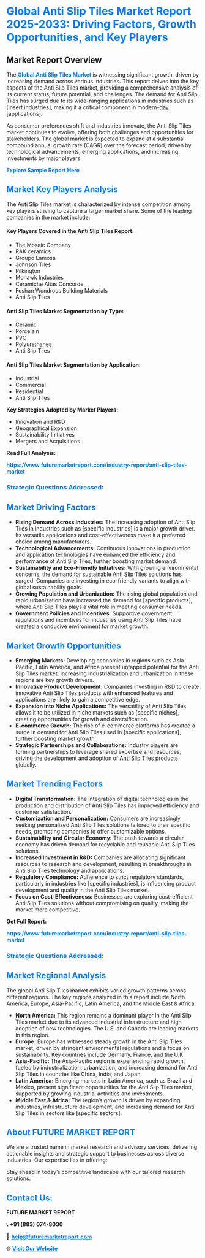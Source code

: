 <h1 style="color: #007BFF;">Global Anti Slip Tiles Market Report 2025-2033: Driving Factors, Growth Opportunities, and Key Players</h1>

<section id="overview">
<h2>Market Report Overview</h2>
<p>The <a href="https://www.futuremarketreport.com/industry-report/anti-slip-tiles-market" style="color: #007BFF; text-decoration: none;"><strong>Global Anti Slip Tiles Market</strong></a> is witnessing significant growth, driven by increasing demand across various industries. This report delves into the key aspects of the Anti Slip Tiles market, providing a comprehensive analysis of its current status, future potential, and challenges. The demand for Anti Slip Tiles has surged due to its wide-ranging applications in industries such as [insert industries], making it a critical component in modern-day [applications].</p>
<p>As consumer preferences shift and industries innovate, the Anti Slip Tiles market continues to evolve, offering both challenges and opportunities for stakeholders. The global market is expected to expand at a substantial compound annual growth rate (CAGR) over the forecast period, driven by technological advancements, emerging applications, and increasing investments by major players.</p>
</section>

<section id="overview">
<p><a href="https://www.futuremarketreport.com/request-sample/reportId=98420" style="color: #007BFF; text-decoration: none;"><strong>Explore Sample Report Here</strong></a></p>
</section>

<section id="key-players">
<h2 style="color: #007BFF;">Market Key Players Analysis</h2>
<p>The Anti Slip Tiles market is characterized by intense competition among key players striving to capture a larger market share. Some of the leading companies in the market include:</p>
<h4>Key Players Covered in the Anti Slip Tiles Report:</h4>
<ul><li>The Mosaic Company</li><li>RAK ceramics</li><li>Groupo Lamosa</li><li>Johnson Tiles</li><li>Pilkington</li><li>Mohawk Industries</li><li>Ceramiche Altas Concorde</li><li>Foshan Wondrous Building Materials</li><li>Anti Slip Tiles</li></ul>
<h4>Anti Slip Tiles Market Segmentation by Type:</h4>
<ul><li>Ceramic</li><li>Porcelain</li><li>PVC</li><li>Polyurethanes</li><li>Anti Slip Tiles</li></ul>

<h4>Anti Slip Tiles Market Segmentation by Application:</h4>
<ul><li>Industrial</li><li>Commercial</li><li>Residential</li><li>Anti Slip Tiles</li></ul>
<p><strong>Key Strategies Adopted by Market Players:</strong></p>
<ul>
<li>Innovation and R&D</li>
<li>Geographical Expansion</li>
<li>Sustainability Initiatives</li>
<li>Mergers and Acquisitions</li>
</ul>
</section>

<section>
<p><strong>Read Full Analysis: </strong></p><a href="https://www.futuremarketreport.com/industry-report/anti-slip-tiles-market" style="color: #007BFF; text-decoration: none;"><strong>https://www.futuremarketreport.com/industry-report/anti-slip-tiles-market</strong></a>
<h3 style="color: #007BFF;">Strategic Questions Addressed:</h3>
</section>

<section id="driving-factors">
<h2 style="color: #007BFF;">Market Driving Factors</h2>
<ul>
<li><strong>Rising Demand Across Industries:</strong> The increasing adoption of Anti Slip Tiles in industries such as [specific industries] is a major growth driver. Its versatile applications and cost-effectiveness make it a preferred choice among manufacturers.</li>
<li><strong>Technological Advancements:</strong> Continuous innovations in production and application technologies have enhanced the efficiency and performance of Anti Slip Tiles, further boosting market demand.</li>
<li><strong>Sustainability and Eco-Friendly Initiatives:</strong> With growing environmental concerns, the demand for sustainable Anti Slip Tiles solutions has surged. Companies are investing in eco-friendly variants to align with global sustainability goals.</li>
<li><strong>Growing Population and Urbanization:</strong> The rising global population and rapid urbanization have increased the demand for [specific products], where Anti Slip Tiles plays a vital role in meeting consumer needs.</li>
<li><strong>Government Policies and Incentives:</strong> Supportive government regulations and incentives for industries using Anti Slip Tiles have created a conducive environment for market growth.</li>
</ul>
</section>

<section id="growth-opportunities">
<h2 style="color: #007BFF;">Market Growth Opportunities</h2>
<ul>
<li><strong>Emerging Markets:</strong> Developing economies in regions such as Asia-Pacific, Latin America, and Africa present untapped potential for the Anti Slip Tiles market. Increasing industrialization and urbanization in these regions are key growth drivers.</li>
<li><strong>Innovative Product Development:</strong> Companies investing in R&D to create innovative Anti Slip Tiles products with enhanced features and applications are likely to gain a competitive edge.</li>
<li><strong>Expansion into Niche Applications:</strong> The versatility of Anti Slip Tiles allows it to be utilized in niche markets such as [specific niches], creating opportunities for growth and diversification.</li>
<li><strong>E-commerce Growth:</strong> The rise of e-commerce platforms has created a surge in demand for Anti Slip Tiles used in [specific applications], further boosting market growth.</li>
<li><strong>Strategic Partnerships and Collaborations:</strong> Industry players are forming partnerships to leverage shared expertise and resources, driving the development and adoption of Anti Slip Tiles products globally.</li>
</ul>
</section>

<section id="trending-factors">
<h2 style="color: #007BFF;">Market Trending Factors</h2>
<ul>
<li><strong>Digital Transformation:</strong> The integration of digital technologies in the production and distribution of Anti Slip Tiles has improved efficiency and customer satisfaction.</li>
<li><strong>Customization and Personalization:</strong> Consumers are increasingly seeking personalized Anti Slip Tiles solutions tailored to their specific needs, prompting companies to offer customizable options.</li>
<li><strong>Sustainability and Circular Economy:</strong> The push towards a circular economy has driven demand for recyclable and reusable Anti Slip Tiles solutions.</li>
<li><strong>Increased Investment in R&D:</strong> Companies are allocating significant resources to research and development, resulting in breakthroughs in Anti Slip Tiles technology and applications.</li>
<li><strong>Regulatory Compliance:</strong> Adherence to strict regulatory standards, particularly in industries like [specific industries], is influencing product development and quality in the Anti Slip Tiles market.</li>
<li><strong>Focus on Cost-Effectiveness:</strong> Businesses are exploring cost-efficient Anti Slip Tiles solutions without compromising on quality, making the market more competitive.</li>
</ul>
</section>

<section>
<p><strong>Get Full Report: </strong></p><a href="https://www.futuremarketreport.com/industry-report/anti-slip-tiles-market" style="color: #007BFF; text-decoration: none;"><strong>https://www.futuremarketreport.com/industry-report/anti-slip-tiles-market</strong></a>
<h3 style="color: #007BFF;">Strategic Questions Addressed:</h3>
</section>


<section id="regional-analysis">
<h2 style="color: #007BFF;">Market Regional Analysis</h2>
<p>The global Anti Slip Tiles market exhibits varied growth patterns across different regions. The key regions analyzed in this report include North America, Europe, Asia-Pacific, Latin America, and the Middle East & Africa:</p>
<ul>
<li><strong>North America:</strong> This region remains a dominant player in the Anti Slip Tiles market due to its advanced industrial infrastructure and high adoption of new technologies. The U.S. and Canada are leading markets in this region.</li>
<li><strong>Europe:</strong> Europe has witnessed steady growth in the Anti Slip Tiles market, driven by stringent environmental regulations and a focus on sustainability. Key countries include Germany, France, and the U.K.</li>
<li><strong>Asia-Pacific:</strong> The Asia-Pacific region is experiencing rapid growth, fueled by industrialization, urbanization, and increasing demand for Anti Slip Tiles in countries like China, India, and Japan.</li>
<li><strong>Latin America:</strong> Emerging markets in Latin America, such as Brazil and Mexico, present significant opportunities for the Anti Slip Tiles market, supported by growing industrial activities and investments.</li>
<li><strong>Middle East & Africa:</strong> The region’s growth is driven by expanding industries, infrastructure development, and increasing demand for Anti Slip Tiles in sectors like [specific sectors].</li>
</ul>
</section>

<footer>
<h2 style="color: #007BFF;">About FUTURE MARKET REPORT</h2>
<p>We are a trusted name in market research and advisory services, delivering actionable insights and strategic support to businesses across diverse industries. Our expertise lies in offering:</p>

<p>Stay ahead in today’s competitive landscape with our tailored research solutions.</p>

<h2 style="color: #007BFF;">Contact Us:</h2>
<p><strong>FUTURE MARKET REPORT</strong></p>
<p>📞 <strong>+91 (883) 074-8030</strong></p>
<p>📧 <strong><a href="mailto:help@futuremarketreport.com" style="color: #007BFF;">help@futuremarketreport.com</a></strong></p>
<p>🌐 <strong><a href="https://www.futuremarketreport.com/" style="color: #007BFF;">Visit Our Website</a></strong></p>
</footer>